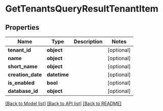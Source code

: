 # GetTenantsQueryResultTenantItem

## Properties
Name | Type | Description | Notes
------------ | ------------- | ------------- | -------------
**tenant_id** | **object** |  | [optional] 
**name** | **object** |  | [optional] 
**short_name** | **object** |  | [optional] 
**creation_date** | **datetime** |  | [optional] 
**is_enabled** | **bool** |  | [optional] 
**database_id** | **object** |  | [optional] 

[[Back to Model list]](../README.md#documentation-for-models) [[Back to API list]](../README.md#documentation-for-api-endpoints) [[Back to README]](../README.md)


